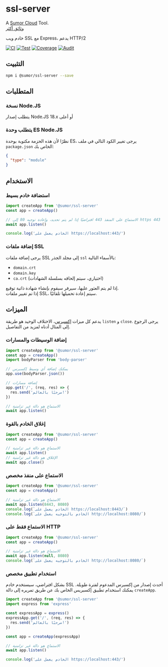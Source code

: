 # ssl-server

A [Sumor Cloud](https://sumor.cloud) Tool.  
[وثائق أكثر](https://sumor.cloud/ssl-server)

خادم ويب SSL مع Express، يدعم HTTP/2

[![CI](https://github.com/sumor-cloud/ssl-server/actions/workflows/ci.yml/badge.svg)](https://github.com/sumor-cloud/ssl-server/actions/workflows/ci.yml)
[![Test](https://github.com/sumor-cloud/ssl-server/actions/workflows/ut.yml/badge.svg)](https://github.com/sumor-cloud/ssl-server/actions/workflows/ut.yml)
[![Coverage](https://github.com/sumor-cloud/ssl-server/actions/workflows/coverage.yml/badge.svg)](https://github.com/sumor-cloud/ssl-server/actions/workflows/coverage.yml)
[![Audit](https://github.com/sumor-cloud/ssl-server/actions/workflows/audit.yml/badge.svg)](https://github.com/sumor-cloud/ssl-server/actions/workflows/audit.yml)

## التثبيت

```bash
npm i @sumor/ssl-server --save
```

## المتطلبات

### نسخة Node.JS

يتطلب إصدار Node.JS 18.x أو أعلى

### يتطلب وحدة ES Node.JS

نظرًا لأن هذه الحزمة مكتوبة بوحدة ES، يرجى تغيير الكود التالي في ملف `package.json` الخاص بك:

```json
{
  "type": "module"
}
```

## الاستخدام

### استضافة خادم بسيط

```javascript
import createApp from '@sumor/ssl-server'
const app = createApp()

// الاستماع على المنفذ 443 افتراضيًا إذا لم يتم تحديد، وإعادة توجيه 80 إلى https 443
await app.listen()

console.log('الخادم يعمل على https://localhost:443/')
```

### إضافة ملفات SSL

يرجى إضافة ملفات SSL إلى مجلد الجذر `ssl` بالأسماء التالية:

- `domain.crt`
- `domain.key`
- `ca.crt` (اختياري، سيتم إلحاقه بسلسلة الشهادات)

إذا لم يتم العثور عليها، سيرفر سيقوم بإنشاء شهادة ذاتية توقيع.  
إذا تم تغيير ملفات SSL، سيتم إعادة تحميلها تلقائيًا.

## الميزات

يدعم كل ميزات [إكسبرس](https://www.npmjs.com/package/express)، الاختلاف الوحيد هو طريقة `listen` و `close`. يرجى الرجوع إلى المثال أدناه لمزيد من التفاصيل.

### إضافة الوسيطات والمسارات

```javascript
import createApp from '@sumor/ssl-server'
const app = createApp()
import bodyParser from 'body-parser'

// يمكنك إضافة أي وسيط إكسبرس
app.use(bodyParser.json())

// إضافة مسارات
app.get('/', (req, res) => {
  res.send('مرحبًا بالعالم!')
})

// الاستماع هو دالة غير تزامنية
await app.listen()
```

### إغلاق الخادم بالقوة

```javascript
import createApp from '@sumor/ssl-server'
const app = createApp()

// الاستماع هو دالة غير تزامنية
await app.listen()
// الإغلاق هو دالة غير تزامنية
await app.close()
```

### الاستماع على منفذ مخصص

```javascript
import createApp from '@sumor/ssl-server'
const app = createApp()

// الاستماع هو دالة غير تزامنية
await app.listen(8443, 8080)
console.log(`الخادم يعمل على https://localhost:8443/`)
console.log(`الخادم بالتوجيه يعمل على http://localhost:8080/`)
```

### الاستماع فقط على HTTP

```javascript
import createApp from '@sumor/ssl-server'
const app = createApp()

// الاستماع هو دالة غير تزامنية
await app.listen(null, 8080)
console.log(`الخادم بالتوجيه يعمل على http://localhost:8080/`)
```

### استخدام تطبيق مخصص

بشكل افتراضي، سيستخدم خادم SSL أحدث إصدار من إكسبرس المدعوم لفترة طويلة. يمكنك استخدام تطبيق إكسبريس الخاص بك عن طريق تمريره إلى دالة `createApp`.

```javascript
import createApp from '@sumor/ssl-server'
import express from 'express'

const expressApp = express()
expressApp.get('/', (req, res) => {
  res.send('مرحبًا بالعالم!')
})

const app = createApp(expressApp)

// الاستماع هو دالة غير تزامنية
await app.listen()

console.log('الخادم يعمل على https://localhost:443/')
```
